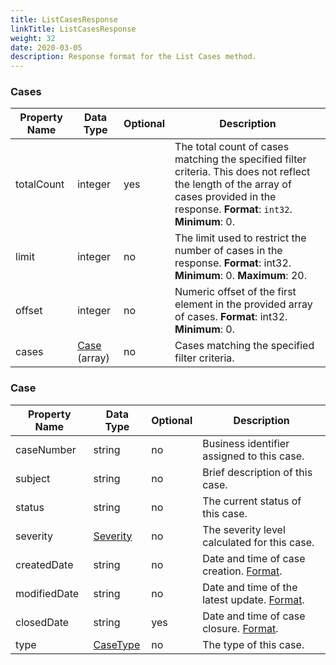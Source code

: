 ```yaml
---
title: ListCasesResponse
linkTitle: ListCasesResponse
weight: 32
date: 2020-03-05
description: Response format for the List Cases method.
---
```


### Cases

| Property Name | Data Type             | Optional | Description |
|---------------|-----------------------|----------|-------------|
| totalCount    | integer   | yes | The total count of cases matching the specified filter criteria. This does not reflect the length of the array of cases provided in the response. **Format**: `int32`. **Minimum**: 0.
| limit         | integer | no | The limit used to restrict the number of cases in the response. **Format**: int32. **Minimum**: 0. **Maximum**: 20. |
| offset        | integer | no | Numeric offset of the first element in the provided array of cases. **Format**: int32. **Minimum**: 0. |
| cases         | [Case](#case) (array) | no | Cases matching the specified filter criteria. |

### Case

| Property Name | Data Type                | Optional | Description |
|---------------|--------------------------|----------|-------------|
| caseNumber    | string                   |       no | Business identifier assigned to this case. |
| subject       | string                   |       no | Brief description of this case. |
| status        | string                   |       no | The current status of this case. |
| severity      | [Severity](/docs/shared_services/supportapi/formats/severity)  |       no | The severity level calculated for this case. |
| createdDate   | string                   |       no | Date and time of case creation. [Format](/docs/shared_services/supportapi/formats/miscellaneous/#common-date-and-time-format-for-responses). |
| modifiedDate  | string                   |       no | Date and time of the latest update. [Format](/docs/shared_services/supportapi/formats/miscellaneous/#common-date-and-time-format-for-responses). |
| closedDate    | string                   |      yes | Date and time of case closure. [Format](/docs/shared_services/supportapi/formats/miscellaneous/#common-date-and-time-format-for-responses). |
| type          | [CaseType](/docs/shared_services/supportapi/formats/case_type) |       no | The type of this case. |
